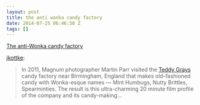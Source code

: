 ```yaml
---
layout: post
title: the anti wonka candy factory
date: 2014-07-25 06:46:50 Z
tags: []
---
```

[The anti-Wonka candy factory](http://bonus.kottke.org/post/92459216798/the-anti-wonka-candy-factory)

[jkottke](http://bonus.kottke.org/post/92459216798/the-anti-wonka-candy-factory):

> In 2011, Magnum photographer Martin Parr visited the [Teddy Grays](http://www.teddygrays.co.uk/) candy factory near Birmingham, England that makes old-fashioned candy with Wonka-esque names — Mint Humbugs, Nutty Brittles, Spearminties. The result is this ultra-charming 20 minute film profile of the company and its candy-making…
